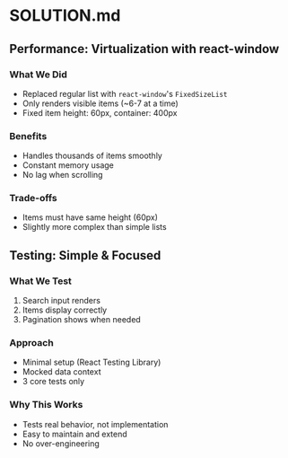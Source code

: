 # SOLUTION.md

## Performance: Virtualization with react-window

### What We Did
- Replaced regular list with `react-window`'s `FixedSizeList`
- Only renders visible items (~6-7 at a time)
- Fixed item height: 60px, container: 400px

### Benefits
- Handles thousands of items smoothly
- Constant memory usage
- No lag when scrolling

### Trade-offs
- Items must have same height (60px)
- Slightly more complex than simple lists

## Testing: Simple & Focused

### What We Test
1. Search input renders
2. Items display correctly  
3. Pagination shows when needed

### Approach
- Minimal setup (React Testing Library)
- Mocked data context
- 3 core tests only

### Why This Works
- Tests real behavior, not implementation
- Easy to maintain and extend
- No over-engineering 